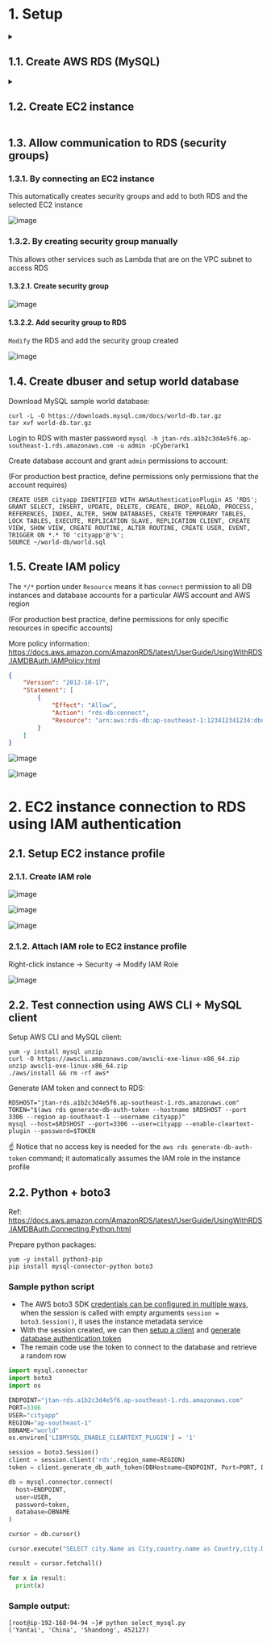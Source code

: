 # 1. Setup

<details><summary><h2>1.1. Create AWS RDS (MySQL)</h2></summary>

![image](https://user-images.githubusercontent.com/90442032/226158645-6ade85e1-e898-4b1d-a99b-7ddb7f4ba3c2.png)

![image](https://user-images.githubusercontent.com/90442032/226158646-aa286119-6cff-46a3-9ef4-c951e3d6f3db.png)

![image](https://user-images.githubusercontent.com/90442032/226158649-18338594-f46b-411e-85f3-55a90db71820.png)

![image](https://user-images.githubusercontent.com/90442032/226158654-d1ee9959-393a-4687-ae93-89f0c90b2ed5.png)

![image](https://user-images.githubusercontent.com/90442032/226158658-ae069194-9f4f-4baa-8c83-ab0fe00d7397.png)

![image](https://user-images.githubusercontent.com/90442032/226158662-39ee9e59-e98c-44c7-abd8-c49354d93a11.png)

![image](https://user-images.githubusercontent.com/90442032/226158665-3008abb3-e692-4034-9816-75029220d8b9.png)

![image](https://user-images.githubusercontent.com/90442032/226158669-1dbfd6d2-6e01-4bcb-b20b-27d1dd2c9027.png)

![image](https://user-images.githubusercontent.com/90442032/226158670-b1964791-ec5d-47ac-97f1-f1f1d5bd2e85.png)

![image](https://user-images.githubusercontent.com/90442032/226158673-eee75474-0bf1-4ac9-be00-996aace439a0.png)

![image](https://user-images.githubusercontent.com/90442032/226158675-8221bf54-b6f1-4e8c-aa5d-75544380c1d9.png)

![image](https://user-images.githubusercontent.com/90442032/226158715-b2a4ac95-da92-48f0-b4b4-9760a27e2196.png)

</details>

<details><summary><h2>1.2. Create EC2 instance</h2></summary>

![image](https://user-images.githubusercontent.com/90442032/226159252-c55c852d-4623-4fe9-9ffd-cd255872e6ea.png)

![image](https://user-images.githubusercontent.com/90442032/226159265-c1c184e8-4483-4824-ad9b-19ac13206c22.png)

![image](https://user-images.githubusercontent.com/90442032/226159279-556629f1-935e-414c-8ff6-a47515eb2477.png)

![image](https://user-images.githubusercontent.com/90442032/226159289-243f29ae-3382-4fc0-a636-225ef32d2b99.png)

![image](https://user-images.githubusercontent.com/90442032/226159397-e57e6c67-83a0-441d-97b6-70cabcdec363.png)

![image](https://user-images.githubusercontent.com/90442032/226159412-36f5de4e-c20b-4fee-8b59-f290ec36a130.png)

</details>

## 1.3. Allow communication to RDS (security groups)

### 1.3.1. By connecting an EC2 instance

This automatically creates security groups and add to both RDS and the selected EC2 instance

![image](https://user-images.githubusercontent.com/90442032/226161649-59262056-c015-439e-9df8-bef43345e428.png)

### 1.3.2. By creating security group manually

This allows other services such as Lambda that are on the VPC subnet to access RDS

#### 1.3.2.1. Create security group

![image](https://user-images.githubusercontent.com/90442032/226178343-bbf25d6e-e5a8-483b-9995-533e3a4d83ab.png)

#### 1.3.2.2. Add security group to RDS

`Modify` the RDS and add the security group created

![image](https://user-images.githubusercontent.com/90442032/226178344-862e5a7d-63b7-4bb5-93b3-1247af0503e8.png)

## 1.4. Create dbuser and setup world database

Download MySQL sample world database:

```console
curl -L -O https://downloads.mysql.com/docs/world-db.tar.gz
tar xvf world-db.tar.gz
```

Login to RDS with master password `mysql -h jtan-rds.a1b2c3d4e5f6.ap-southeast-1.rds.amazonaws.com -u admin -pCyberark1`

Create database account and grant `admin` permissions to account:

(For production best practice, define permissions only permissions that the account requires)

```console
CREATE USER cityapp IDENTIFIED WITH AWSAuthenticationPlugin AS 'RDS'; 
GRANT SELECT, INSERT, UPDATE, DELETE, CREATE, DROP, RELOAD, PROCESS, REFERENCES, INDEX, ALTER, SHOW DATABASES, CREATE TEMPORARY TABLES, LOCK TABLES, EXECUTE, REPLICATION SLAVE, REPLICATION CLIENT, CREATE VIEW, SHOW VIEW, CREATE ROUTINE, ALTER ROUTINE, CREATE USER, EVENT, TRIGGER ON *.* TO 'cityapp'@'%';
SOURCE ~/world-db/world.sql
```

## 1.5. Create IAM policy

The `*/*` portion under `Resource` means it has `connect` permission to all DB instances and database accounts for a particular AWS account and AWS region

(For production best practice, define permissions for only specific resources in specific accounts)

More policy information: https://docs.aws.amazon.com/AmazonRDS/latest/UserGuide/UsingWithRDS.IAMDBAuth.IAMPolicy.html

```json
{
    "Version": "2012-10-17",
    "Statement": [
        {
            "Effect": "Allow",
            "Action": "rds-db:connect",
            "Resource": "arn:aws:rds-db:ap-southeast-1:123412341234:dbuser:*/*"
        }
    ]
}
```

![image](https://user-images.githubusercontent.com/90442032/226177409-85b3e559-0031-4356-81c0-fe8822b67517.png)

![image](https://user-images.githubusercontent.com/90442032/226161113-efd7c843-38b3-412c-9046-f4728b7084df.png)

# 2. EC2 instance connection to RDS using IAM authentication

## 2.1. Setup EC2 instance profile

### 2.1.1. Create IAM role

![image](https://user-images.githubusercontent.com/90442032/226161350-cafd392b-a052-4843-ac1d-41586087e35c.png)

![image](https://user-images.githubusercontent.com/90442032/226161354-fab72b06-2792-41ee-8098-202e2e3c41a3.png)

![image](https://user-images.githubusercontent.com/90442032/226161360-69d5344b-b1f1-4c45-ba78-15198e5b4920.png)

### 2.1.2. Attach IAM role to EC2 instance profile

Right-click instance → Security → Modify IAM Role

![image](https://user-images.githubusercontent.com/90442032/226161508-7816062b-520b-4189-a6d2-c57a6e3bcf02.png)

## 2.2. Test connection using AWS CLI + MySQL client

Setup AWS CLI and MySQL client:

```console
yum -y install mysql unzip
curl -O https://awscli.amazonaws.com/awscli-exe-linux-x86_64.zip
unzip awscli-exe-linux-x86_64.zip
./aws/install && rm -rf aws*
```

Generate IAM token and connect to RDS:

```console
RDSHOST="jtan-rds.a1b2c3d4e5f6.ap-southeast-1.rds.amazonaws.com"
TOKEN="$(aws rds generate-db-auth-token --hostname $RDSHOST --port 3306 --region ap-southeast-1 --username cityapp)"
mysql --host=$RDSHOST --port=3306 --user=cityapp --enable-cleartext-plugin --password=$TOKEN
```

☝️ Notice that no access key is needed for the `aws rds generate-db-auth-token` command; it automatically assumes the IAM role in the instance profile

## 2.2. Python + boto3

Ref: https://docs.aws.amazon.com/AmazonRDS/latest/UserGuide/UsingWithRDS.IAMDBAuth.Connecting.Python.html

Prepare python packages:

```console
yum -y install python3-pip
pip install mysql-connector-python boto3
```

### Sample python script

- The AWS boto3 SDK [credentials can be configured in multiple ways](https://boto3.amazonaws.com/v1/documentation/api/latest/guide/credentials.html), when the session is called with empty arguments `session = boto3.Session()`, it uses the instance metadata service
- With the session created, we can then [setup a client](https://boto3.amazonaws.com/v1/documentation/api/latest/reference/services/rds.html) and [generate database authentication token](https://boto3.amazonaws.com/v1/documentation/api/latest/reference/services/rds/client/generate_db_auth_token.html)
- The remain code use the token to connect to the database and retrieve a random row

```python
import mysql.connector
import boto3
import os

ENDPOINT="jtan-rds.a1b2c3d4e5f6.ap-southeast-1.rds.amazonaws.com"
PORT=3306
USER="cityapp"
REGION="ap-southeast-1"
DBNAME="world"
os.environ['LIBMYSQL_ENABLE_CLEARTEXT_PLUGIN'] = '1'

session = boto3.Session()
client = session.client('rds',region_name=REGION)
token = client.generate_db_auth_token(DBHostname=ENDPOINT, Port=PORT, DBUsername=USER, Region=REGION)

db = mysql.connector.connect(
  host=ENDPOINT,
  user=USER,
  password=token,
  database=DBNAME
)

cursor = db.cursor()

cursor.execute("SELECT city.Name as City,country.name as Country,city.District,city.Population FROM city,country WHERE city.CountryCode = country.Code ORDER BY RAND() LIMIT 0,1")

result = cursor.fetchall()

for x in result:
  print(x)
```

### Sample output:

```console
[root@ip-192-168-94-94 ~]# python select_mysql.py
('Yantai', 'China', 'Shandong', 452127)
```
